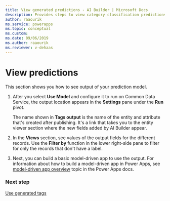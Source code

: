 ```yaml
---
title: View generated predictions - AI Builder | Microsoft Docs
description: Provides steps to view category classification predictions after you publish your model in AI Builder.
author: raaourik 
ms.service: powerapps
ms.topic: conceptual
ms.custom: 
ms.date: 09/06/2019
ms.author: raaourik
ms.reviewer: v-dehaas
---
```


# View predictions

This section shows you how to see output of your prediction model.

1. After you select **Use Model** and configure it to run on Common Data Service, the output location appears in the **Settings** pane under the **Run** pivot.

    The name shown in **Tags output** is the name of the entity and attribute that's created after publishing. It's a link that takes you to the entity viewer section where the new fields added by AI Builder appear.

2. In the **Views** section, see values of the output fields for the different records. Use the **Filter by** function in the lower right-side pane to filter for only the records that don't have a label.

3. Next, you can build a basic model-driven app to use the output. For information about how to build a model-driven app in Power Apps, see [model-driven app overview](/powerapps/maker/model-driven-apps/model-driven-app-overview) topic in the Power Apps docs.

### Next step

[Use generated tags](text-classification-model-use-tags.md)
